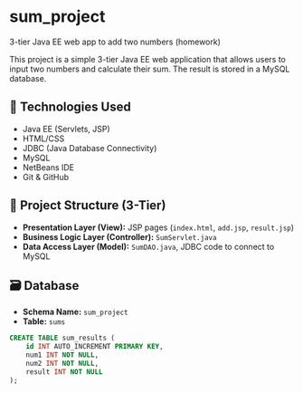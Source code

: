 # sum_project
3-tier Java EE web app to add two numbers (homework)

This project is a simple 3-tier Java EE web application that allows users to input two numbers and calculate their sum. The result is stored in a MySQL database.

## 🔧 Technologies Used
- Java EE (Servlets, JSP)
- HTML/CSS
- JDBC (Java Database Connectivity)
- MySQL
- NetBeans IDE
- Git & GitHub

## 📂 Project Structure (3-Tier)
- **Presentation Layer (View):** JSP pages (`index.html`, `add.jsp`, `result.jsp`)
- **Business Logic Layer (Controller):** `SumServlet.java`
- **Data Access Layer (Model):** `SumDAO.java`, JDBC code to connect to MySQL

## 🗃️ Database
- **Schema Name:** `sum_project`
- **Table:** `sums`
```sql
CREATE TABLE sum_results (
    id INT AUTO_INCREMENT PRIMARY KEY,
    num1 INT NOT NULL,
    num2 INT NOT NULL,
    result INT NOT NULL
);
